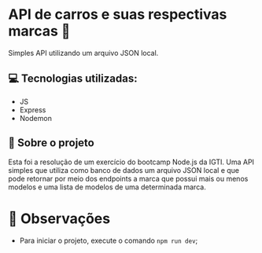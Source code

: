 # API de carros e suas respectivas marcas 🚓
Simples API utilizando um arquivo JSON local.

## 💻 Tecnologias utilizadas:
* JS
* Express
* Nodemon

## 🚗 Sobre o projeto
Esta foi a resolução de um exercício do bootcamp Node.js da IGTI.
Uma API simples que utiliza como banco de dados um arquivo JSON local e que pode retornar por meio dos endpoints a marca que possui mais ou menos modelos e uma lista de modelos de uma determinada marca.

# 👀 Observações
* Para iniciar o projeto, execute o comando ```npm run dev```;